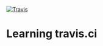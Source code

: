[![Travis](https://travis-ci.org/kzzzz/learning-travis-ci.svg?branch=master)](https://travis-ci.org/kzzzz/learning-travis-ci)
# Learning travis.ci
